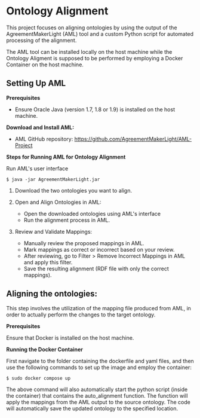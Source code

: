 # **Ontology Alignment**

This project focuses on aligning ontologies by using the output of the AgreementMakerLight (AML) tool and a custom Python script for automated processing of the alignment. 

The AML tool can be installed locally on the host machine while the Ontology Aligment is supposed to be performed by employing a Docker Container on the host machine.

## **Setting Up AML**

 **Prerequisites**
 - Ensure Oracle Java (version 1.7, 1.8 or 1.9) is installed on the host machine.

**Download and Install AML:**

- AML GitHub repository:
 https://github.com/AgreementMakerLight/AML-Project


**Steps for Running AML for Ontology Alignment**

 Run AML's user interface

    
    $ java -jar AgreementMakerLight.jar
    

1) Download the two ontologies you want to align.

2) Open and Align Ontologies in AML:
    - Open the downloaded ontologies using AML's interface
    - Run the alignment process in AML.
3) Review and Validate Mappings:
    - Manually review the proposed mappings in AML.
    - Mark mappings as correct or incorrect based on your review.
    - After reviewing, go to Filter > Remove Incorrect Mappings in AML and apply this filter.
    - Save the resulting alignment (RDF file with only the correct mappings).

## **Aligning the ontologies:**

This step involves the utilization of the mapping file produced from AML, in order to actually perform the changes to the target ontology.

 **Prerequisites**

Ensure that Docker is installed on the host machine.

**Running the Docker Container**

First navigate to the folder containing the dockerfile and yaml files, and then use the following commands to set up the image and employ the container:

 ```
$ sudo docker compose up
 ```

The above command will also automatically start the python script (inside the container) that contains the auto_alignment function. The function will apply the mappings from the AML output to the source ontology. The code will automatically save the updated ontology to the specified location.
